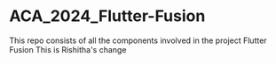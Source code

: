 # ACA_2024_Flutter-Fusion
This repo consists of all the components involved in the project Flutter Fusion
This is Rishitha's change
